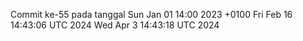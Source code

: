 Commit ke-55 pada tanggal Sun Jan 01 14:00 2023 +0100
Fri Feb 16 14:43:06 UTC 2024
Wed Apr  3 14:43:18 UTC 2024
